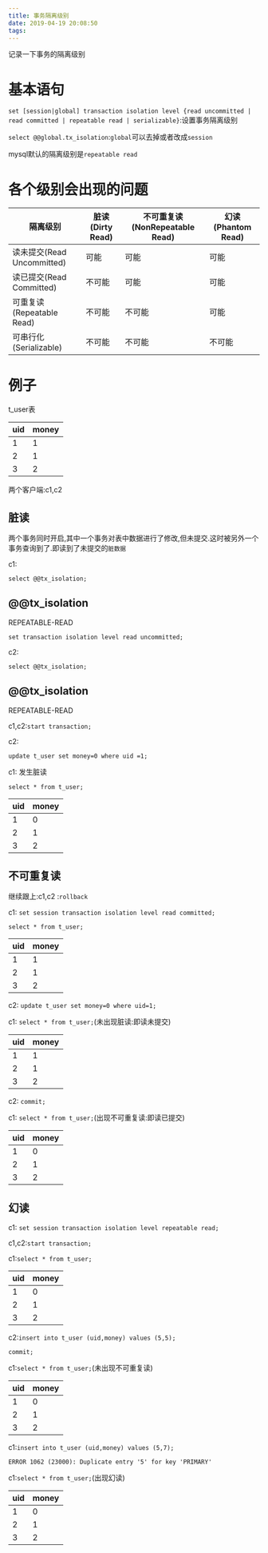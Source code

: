 ```yaml
---
title: 事务隔离级别
date: 2019-04-19 20:08:50
tags:
---
```


记录一下事务的隔离级别

<!-- more -->

# 基本语句

`set [session|global] transaction isolation level {read uncommitted | read committed | repeatable read | serializable}`:设置事务隔离级别

`select @@global.tx_isolation`:`global`可以去掉或者改成`session`

mysql默认的隔离级别是`repeatable read`

# 各个级别会出现的问题

隔离级别 | 脏读(Dirty Read) | 不可重复读(NonRepeatable Read) | 幻读(Phantom Read) 
--- | --- | --- | ---
读未提交(Read Uncommitted) | 可能 | 可能 | 可能
读已提交(Read Committed) | 不可能 | 可能 | 可能
可重复读(Repeatable Read) | 不可能 | 不可能 | 可能
可串行化(Serializable) | 不可能 | 不可能 | 不可能


# 例子

t_user表

uid | money
--- | ---
1 | 1 
2 | 1
3 | 2

两个客户端:c1,c2

## 脏读 

两个事务同时开启,其中一个事务对表中数据进行了修改,但未提交.这时被另外一个事务查询到了.即读到了未提交的`脏数据`

c1:

`select @@tx_isolation;`

@@tx_isolation
---
REPEATABLE-READ

`set transaction isolation level read uncommitted;`

c2:

`select @@tx_isolation;`

@@tx_isolation
---
REPEATABLE-READ

c1,c2:`start transaction;`

c2:

`update t_user set money=0 where uid =1;` 

c1: 发生脏读

`select * from t_user;`

uid | money
--- | ---
1 | 0 
2 | 1
3 | 2

## 不可重复读 

继续跟上:c1,c2 :`rollback`

c1: `set session transaction isolation level read committed;`

`select * from t_user;`

uid | money
--- | ---
1 | 1 
2 | 1
3 | 2

c2: `update t_user set money=0 where uid=1;`

c1: `select * from t_user;`(未出现脏读:即读未提交)

uid | money
--- | ---
1 | 1 
2 | 1
3 | 2

c2: `commit;`

c1: `select * from t_user;`(出现不可重复读:即读已提交)

uid | money
--- | ---
1 | 0 
2 | 1
3 | 2


## 幻读

c1: `set session transaction isolation level repeatable read;`

c1,c2:`start transaction;`

c1:`select * from t_user;`

uid | money
--- | ---
1 | 0 
2 | 1
3 | 2

c2:`insert into t_user (uid,money) values (5,5);`

`commit;`

c1:`select * from t_user;`(未出现不可重复读)

uid | money
--- | ---
1 | 0 
2 | 1
3 | 2

c1:`insert into t_user (uid,money) values (5,7);`

`ERROR 1062 (23000): Duplicate entry '5' for key 'PRIMARY'`

c1:`select * from t_user;`(出现幻读)

uid | money
--- | ---
1 | 0 
2 | 1
3 | 2

